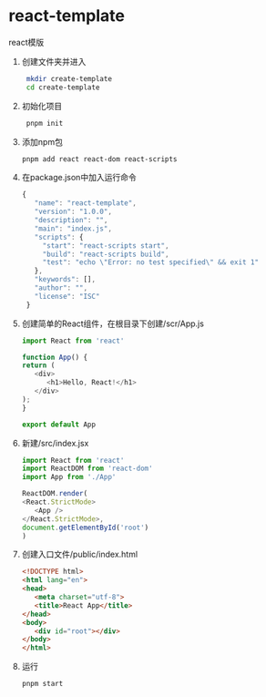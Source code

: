 # react-template
react模版

1. 创建文件夹并进入
   ```bash
    mkdir create-template
    cd create-template
   ```
2. 初始化项目
   ```bash
    pnpm init
   ```
3. 添加npm包
   ```bash
   pnpm add react react-dom react-scripts
   ```

4. 在package.json中加入运行命令
   ```javascript
   {
      "name": "react-template",
      "version": "1.0.0",
      "description": "",
      "main": "index.js",
      "scripts": {
        "start": "react-scripts start",
        "build": "react-scripts build",
        "test": "echo \"Error: no test specified\" && exit 1"
      },
      "keywords": [],
      "author": "",
      "license": "ISC"
    }
   ```
5. 创建简单的React组件，在根目录下创建/scr/App.js
   ```javascript
   import React from 'react'

   function App() {
   return (
      <div>
         <h1>Hello, React!</h1>
      </div>
   );
   }

   export default App
   ```


6. 新建/src/index.jsx
   ```javascript
   import React from 'react'
   import ReactDOM from 'react-dom'
   import App from './App'

   ReactDOM.render(
   <React.StrictMode>
      <App />
   </React.StrictMode>,
   document.getElementById('root')
   )
   ```

7. 创建入口文件/public/index.html
   ```html
   <!DOCTYPE html>
   <html lang="en">
   <head>
      <meta charset="utf-8">
      <title>React App</title>
   </head>
   <body>
      <div id="root"></div>
   </body>
   </html>
   ```

8. 运行
   ```bash
   pnpm start
   ```
